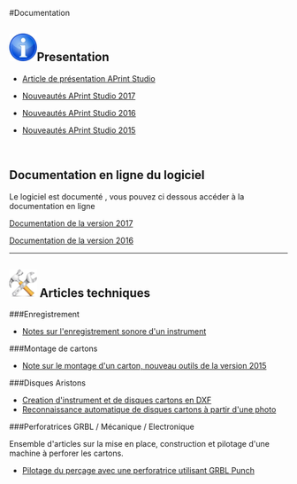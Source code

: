 #Documentation


## <img src="info.jpg" width=50 />Presentation

* [Article de présentation APrint Studio](2014_Presentation_APrint_Studio/Presentation.md)

* [Nouveautés APrint Studio 2017](http://www.barrel-organ-discovery.org/site/doc/2017/product/mdwiki.html#!whatsnew/2017/Whats_new_APrintStudio_2017.md)

* [Nouveautés APrint Studio 2016](articles/Nouvelles_Versions/2016/Whats_new_APrintStudio_2016.md)

* [Nouveautés APrint Studio 2015](articles/Nouvelles_Versions/2015/Whats_new_APrintStudio_2015.md)

  ​



## Documentation en ligne du logiciel

Le logiciel est documenté , vous pouvez ci dessous accéder à la documentation en ligne

[Documentation de la version 2017](/site/doc/2017)

[Documentation de la version 2016](/site/doc/2016)



---


## <img src="tools.jpg" width=50 /> Articles techniques

###Enregistrement

* [Notes sur l'enregistrement sonore d'un instrument](articles/CreationInstrument.md) 

###Montage de cartons

* [Note sur le montage d'un carton, nouveau outils de la version 2015](articles/Montage_Cartons/Montage_Cartons.md)

###Disques Aristons

* [Creation d'instrument et de disques cartons en DXF](articles/Disques/Creation_Instrument_Disques_Carton.md)
* [Reconnaissance automatique de disques cartons à partir d'une photo](articles/Reconnaissance_Cartons/RecognitionExtension.md)

###Perforatrices GRBL / Mécanique / Electronique

Ensemble d'articles sur la mise en place, construction et pilotage d'une machine à perforer les cartons.

* [Pilotage du perçage avec une perforatrice utilisant GRBL Punch](articles/Articles_Perforatrice/index_documents.md)

